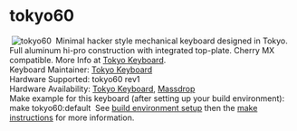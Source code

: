 # tokyo60
​
![tokyo60](http://tokyokeyboard.com/wp-content/uploads/2018/02/AI7B4543_copy_page_20180215141449-1200x800.jpg)
​
Minimal hacker style mechanical keyboard designed in Tokyo. Full aluminum hi-pro construction with integrated top-plate. Cherry MX compatible. More Info at [Tokyo Keyboard](http://tokyokeyboard.com).  
​
Keyboard Maintainer: [Tokyo Keyboard](http://tokyokeyboard.com)  
Hardware Supported: tokyo60 rev1  
Hardware Availability: [Tokyo Keyboard](http://tokyokeyboard.com), [Massdrop](https://www.massdrop.com/buy/massdrop-x-tokyo-keyboard-tokyo60-keyboard-kit?mode=guest_open)   
​
Make example for this keyboard (after setting up your build environment):
​
    make tokyo60:default
​
See [build environment setup](https://docs.qmk.fm/#/getting_started_build_tools) then the [make instructions](https://docs.qmk.fm/#/getting_started_make_guide) for more information.
